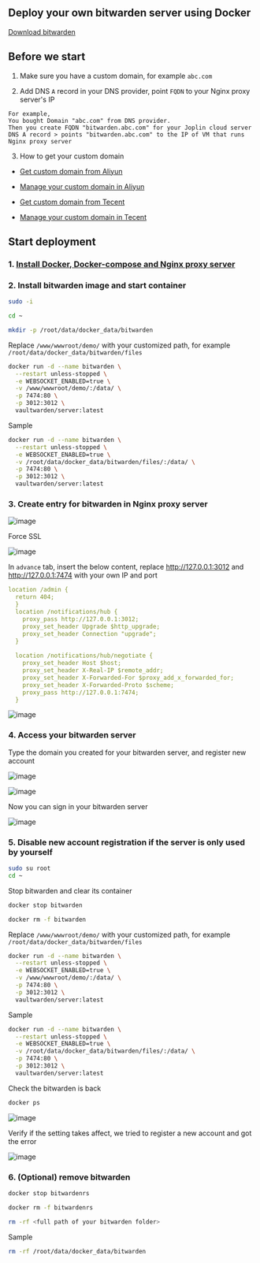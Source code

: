 ## Deploy your own bitwarden server using Docker

[Download bitwarden](https://bitwarden.com/download/)

## Before we start

1. Make sure you have a custom domain, for example `abc.com`

2. Add DNS `A` record in your DNS provider, point `FQDN` to your Nginx proxy server's IP
```
For example,
You bought Domain "abc.com" from DNS provider.
Then you create FQDN "bitwarden.abc.com" for your Joplin cloud server
DNS A record > points "bitwarden.abc.com" to the IP of VM that runs Nginx proxy server
```
3. How to get your custom domain
* [Get custom domain from Aliyun](https://wanwang.aliyun.com/domain/)

* [Manage your custom domain in Aliyun](https://account.aliyun.com/login/login.htm?oauth_callback=http%3A%2F%2Fdc.console.aliyun.com%2Fnext%2Findex%3Fspm%3D5176.2020520207.recommends.ddomain.606c4c12SpdlTJ#/domain/list/all-domain)

* [Get custom domain from Tecent](https://cloud.tencent.com/act/pro/domain_sales?fromSource=gwzcw.6927084.6927084.6927084&utm_medium=cpc&utm_id=gwzcw.6927084.6927084.6927084&bd_vid=11313871833741623980)

* [Manage your custom domain in Tecent](https://cloud.tencent.com/login?s_url=https%3A%2F%2Fconsole.cloud.tencent)


## Start deployment

### 1. [Install Docker, Docker-compose and Nginx proxy server](https://github.com/guguji666666/Docker)

### 2. Install bitwarden image and start container
```sh
sudo -i
```
```sh
cd ~
```
```sh
mkdir -p /root/data/docker_data/bitwarden
```

Replace `/www/wwwroot/demo/` with your customized path, for example `/root/data/docker_data/bitwarden/files`
```sh
docker run -d --name bitwarden \
  --restart unless-stopped \
  -e WEBSOCKET_ENABLED=true \
  -v /www/wwwroot/demo/:/data/ \
  -p 7474:80 \
  -p 3012:3012 \
  vaultwarden/server:latest
```

Sample
```sh
docker run -d --name bitwarden \
  --restart unless-stopped \
  -e WEBSOCKET_ENABLED=true \
  -v /root/data/docker_data/bitwarden/files/:/data/ \
  -p 7474:80 \
  -p 3012:3012 \
  vaultwarden/server:latest
```

### 3. Create entry for bitwarden in Nginx proxy server

![image](https://user-images.githubusercontent.com/96930989/230751601-e44ea706-359f-43c8-bef4-be48bde60ed6.png)

Force SSL

![image](https://user-images.githubusercontent.com/96930989/230751620-d1f63263-b970-4050-886d-b491a25d0414.png)

In `advance` tab, insert the below content, replace http://127.0.0.1:3012 and http://127.0.0.1:7474 with your own IP and port
```yml
location /admin {
  return 404;
  }
  location /notifications/hub {
    proxy_pass http://127.0.0.1:3012;
    proxy_set_header Upgrade $http_upgrade;
    proxy_set_header Connection "upgrade";
  }
  
  location /notifications/hub/negotiate {
    proxy_set_header Host $host;
    proxy_set_header X-Real-IP $remote_addr;
    proxy_set_header X-Forwarded-For $proxy_add_x_forwarded_for;
    proxy_set_header X-Forwarded-Proto $scheme;
    proxy_pass http://127.0.0.1:7474;
  }
```

![image](https://user-images.githubusercontent.com/96930989/230751706-86c92697-b46e-4773-a529-07861d389c83.png)

### 4. Access your bitwarden server

Type the domain you created for your bitwarden server, and register new account

![image](https://user-images.githubusercontent.com/96930989/230751889-cdbc4df9-9ba5-46d5-ad1a-fff6fb9b2b39.png)

![image](https://user-images.githubusercontent.com/96930989/230751924-d1e8857b-4d0f-4aeb-8468-73ca93953ff4.png)

Now you can sign in your bitwarden server

![image](https://user-images.githubusercontent.com/96930989/230751955-c06763a5-f2e4-43f8-a738-b3b6f661e1b2.png)


### 5. Disable new account registration if the server is only used by yourself

```sh
sudo su root
cd ~
```

Stop bitwarden and clear its container
```sh
docker stop bitwarden
```

```sh
docker rm -f bitwarden
```

Replace `/www/wwwroot/demo/` with your customized path, for example `/root/data/docker_data/bitwarden/files`
```sh
docker run -d --name bitwarden \
  --restart unless-stopped \
  -e WEBSOCKET_ENABLED=true \
  -v /www/wwwroot/demo/:/data/ \
  -p 7474:80 \
  -p 3012:3012 \
  vaultwarden/server:latest
```
Sample
```sh
docker run -d --name bitwarden \
  --restart unless-stopped \
  -e WEBSOCKET_ENABLED=true \
  -v /root/data/docker_data/bitwarden/files/:/data/ \
  -p 7474:80 \
  -p 3012:3012 \
  vaultwarden/server:latest
```

Check the bitwarden is back
```sh
docker ps
```
![image](https://user-images.githubusercontent.com/96930989/230753215-e788889f-3104-4563-9276-93dda566ddd6.png)

Verify if the setting takes affect, we tried to register a new account and got the error

![image](https://user-images.githubusercontent.com/96930989/230753294-61a52d3e-1cab-4924-a1b1-1b9e9f71a360.png)

### 6. (Optional) remove bitwarden

```sh
docker stop bitwardenrs
```
```sh
docker rm -f bitwardenrs
```
```sh
rm -rf <full path of your bitwarden folder>
```

Sample
```sh
rm -rf /root/data/docker_data/bitwarden
```

